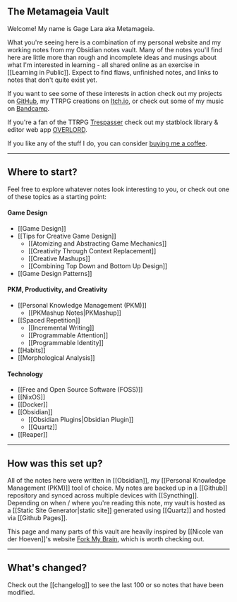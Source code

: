 ## The Metamageia Vault

Welcome! My name is Gage Lara aka Metamageia. 

What you're seeing here is a combination of my personal website and my working notes from my Obsidian notes vault. Many of the notes you'll find here are little more than rough and incomplete ideas and musings about what I'm interested in learning - all shared online as an exercise in [[Learning in Public]]. Expect to find flaws, unfinished notes, and links to notes that don't quite exist yet. 

If you want to see some of these interests in action check out my projects on [GitHub](https://github.com/metamageia), my TTRPG creations on [Itch.io](https://metamageia.itch.io/), or check out some of my music on [Bandcamp](https://gagelara.bandcamp.com/).

If you're a fan of the TTRPG [Trespasser](https://tundalus.itch.io/trespasser) check out my statblock library & editor web app [OVERLORD](https://metamageia.github.io/overlord/).  

If you like any of the stuff I do, you can consider [buying me a coffee](https://buymeacoffee.com/metamageia).

---
## Where to start?

Feel free to explore whatever notes look interesting to you, or check out one of these topics as a starting point:
#### Game Design
- [[Game Design]]
- [[Tips for Creative Game Design]]
	- [[Atomizing and Abstracting Game Mechanics]]
	- [[Creativity Through Context Replacement]]
	- [[Creative Mashups]]
	- [[Combining Top Down and Bottom Up Design]]
- [[Game Design Patterns]]
#### PKM, Productivity, and Creativity
- [[Personal Knowledge Management (PKM)]]
	- [[PKMashup Notes|PKMashup]]
- [[Spaced Repetition]]
	- [[Incremental Writing]]
	- [[Programmable Attention]]
	- [[Programmable Identity]]
- [[Habits]]
- [[Morphological Analysis]]
#### Technology
- [[Free and Open Source Software (FOSS)]]
- [[NixOS]] 
- [[Docker]]
- [[Obsidian]]
	- [[Obsidian Plugins|Obsidian Plugin]]
	- [[Quartz]]
- [[Reaper]]
---
## How was this set up?

All of the notes here were written in [[Obsidian]], my [[Personal Knowledge Management (PKM)]] tool of choice. My notes are backed up in a [[Github]] repository and synced across multiple devices with [[Syncthing]]. Depending on when / where you're reading this note, my vault is hosted as a [[Static Site Generator|static site]] generated using [[Quartz]] and hosted via [[Github Pages]]. 

This page and many parts of this vault are heavily inspired by [[Nicole van der Hoeven]]'s website [Fork My Brain](https://notes.nicolevanderhoeven.com/Fork+My+Brain), which is worth checking out.

----
## What's changed?

Check out the [[changelog]] to see the last 100 or so notes that have been modified. 